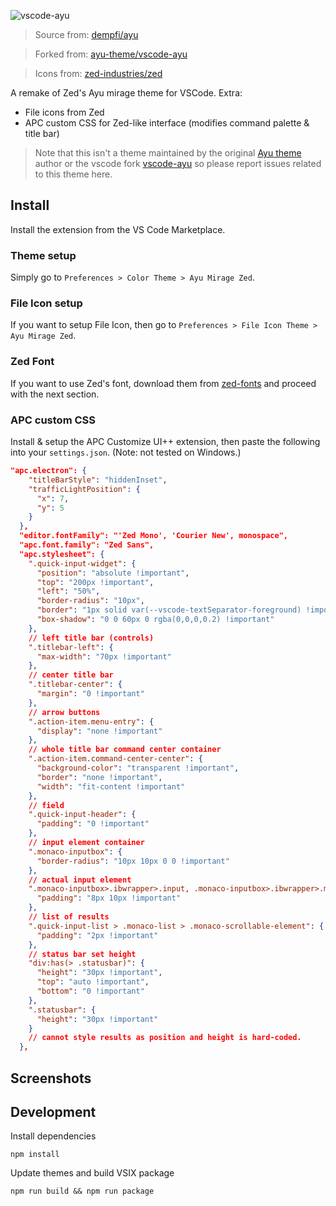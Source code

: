 ![vscode-ayu](assets/header.png)

> Source from: [dempfi/ayu](https://github.com/dempfi/ayu)

> Forked from: [ayu-theme/vscode-ayu](https://github.com/ayu-theme/vscode-ayu)

> Icons from: [zed-industries/zed](https://github.com/zed-industries/zed/tree/main/assets/icons/file_icons)

A remake of Zed's Ayu mirage theme for VSCode. Extra:

- File icons from Zed
- APC custom CSS for Zed-like interface (modifies command palette & title bar)

> Note that this isn't a theme maintained by the original [Ayu theme](https://github.com/dempfi/ayu) author or the vscode fork [vscode-ayu](https://github.com/dempfi/ayu) so please report issues related to this theme here.

## Install

Install the extension from the VS Code Marketplace.

### Theme setup

Simply go to `Preferences > Color Theme > Ayu Mirage Zed`.

### File Icon setup

If you want to setup File Icon, then go to `Preferences > File Icon Theme > Ayu Mirage Zed`.

### Zed Font

If you want to use Zed's font, download them from [zed-fonts](https://github.com/zed-industries/zed-fonts) and proceed with the next section.

### APC custom CSS

Install & setup the APC Customize UI++ extension, then paste the following into your `settings.json`. (Note: not tested on Windows.)

```json
"apc.electron": {
    "titleBarStyle": "hiddenInset",
    "trafficLightPosition": {
      "x": 7,
      "y": 5
    }
  },
  "editor.fontFamily": "'Zed Mono', 'Courier New', monospace",
  "apc.font.family": "Zed Sans",
  "apc.stylesheet": {
    ".quick-input-widget": {
      "position": "absolute !important",
      "top": "200px !important",
      "left": "50%",
      "border-radius": "10px",
      "border": "1px solid var(--vscode-textSeparator-foreground) !important",
      "box-shadow": "0 0 60px 0 rgba(0,0,0,0.2) !important"
    },
    // left title bar (controls)
    ".titlebar-left": {
      "max-width": "70px !important"
    },
    // center title bar
    ".titlebar-center": {
      "margin": "0 !important"
    },
    // arrow buttons
    ".action-item.menu-entry": {
      "display": "none !important"
    },
    // whole title bar command center container
    ".action-item.command-center-center": {
      "background-color": "transparent !important",
      "border": "none !important",
      "width": "fit-content !important"
    },
    // field
    ".quick-input-header": {
      "padding": "0 !important"
    },
    // input element container
    ".monaco-inputbox": {
      "border-radius": "10px 10px 0 0 !important"
    },
    // actual input element
    ".monaco-inputbox>.ibwrapper>.input, .monaco-inputbox>.ibwrapper>.mirror": {
      "padding": "8px 10px !important"
    },
    // list of results
    ".quick-input-list > .monaco-list > .monaco-scrollable-element": {
      "padding": "2px !important"
    },
    // status bar set height
    "div:has(> .statusbar)": {
      "height": "30px !important",
      "top": "auto !important",
      "bottom": "0 !important"
    },
    ".statusbar": {
      "height": "30px !important"
    }
    // cannot style results as position and height is hard-coded.
  },
```

## Screenshots

## Development

Install dependencies

```shell
npm install
```

Update themes and build VSIX package

```shell
npm run build && npm run package
```

